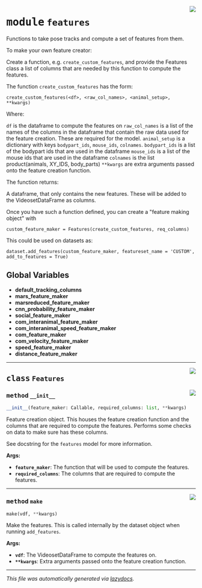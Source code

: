 <!-- markdownlint-disable -->

<a href="https://github.com/benlansdell/behaveml/blob/master/behaveml/features.py#L0"><img align="right" style="float:right;" src="https://img.shields.io/badge/-source-cccccc?style=flat-square"></a>

# <kbd>module</kbd> `features`
Functions to take pose tracks and compute a set of features from them. 

To make your own feature creator: 

Create a function, e.g. `create_custom_features`, and provide the Features class a list of columns that are needed by this function to compute the features. 

The function `create_custom_features` has the form: 

`create_custom_features(<df>, <raw_col_names>, <animal_setup>, **kwargs)` 

Where: 

`df` is the dataframe to compute the features on `raw_col_names` is a list of the names of the columns in the dataframe that contain the raw data used for the feature creation. These are required for the model. `animal_setup` is a dictionary with keys `bodypart_ids`, `mouse_ids`, `colnames`.  `bodypart_ids` is a list of the bodypart ids that are used in the dataframe  `mouse_ids` is a list of the mouse ids that are used in the dataframe  `colnames` is the list product(animals, XY_IDS, body_parts)  `**kwargs` are extra arguments passed onto the feature creation function. 

The function returns: 

A dataframe, that only contains the new features. These will be added to the VideosetDataFrame as columns. 

Once you have such a function defined, you can create a "feature making object" with 

`custom_feature_maker = Features(create_custom_features, req_columns)` 

This could be used on datasets as: 

```
dataset.add_features(custom_feature_maker, featureset_name = 'CUSTOM', add_to_features = True)
``` 

**Global Variables**
---------------
- **default_tracking_columns**
- **mars_feature_maker**
- **marsreduced_feature_maker**
- **cnn_probability_feature_maker**
- **social_feature_maker**
- **com_interanimal_feature_maker**
- **com_interanimal_speed_feature_maker**
- **com_feature_maker**
- **com_velocity_feature_maker**
- **speed_feature_maker**
- **distance_feature_maker**


---

<a href="https://github.com/benlansdell/behaveml/blob/master/behaveml/features.py#L58"><img align="right" style="float:right;" src="https://img.shields.io/badge/-source-cccccc?style=flat-square"></a>

## <kbd>class</kbd> `Features`




<a href="https://github.com/benlansdell/behaveml/blob/master/behaveml/features.py#L59"><img align="right" style="float:right;" src="https://img.shields.io/badge/-source-cccccc?style=flat-square"></a>

### <kbd>method</kbd> `__init__`

```python
__init__(feature_maker: Callable, required_columns: list, **kwargs)
```

Feature creation object. This houses the feature creation function and the columns that are required to compute the features. Performs some checks on data to make sure has these columns. 

See docstring for the `features` model for more information. 



**Args:**
 
 - <b>`feature_maker`</b>:  The function that will be used to compute the features. 
 - <b>`required_columns`</b>:  The columns that are required to compute the features. 




---

<a href="https://github.com/benlansdell/behaveml/blob/master/behaveml/features.py#L71"><img align="right" style="float:right;" src="https://img.shields.io/badge/-source-cccccc?style=flat-square"></a>

### <kbd>method</kbd> `make`

```python
make(vdf, **kwargs)
```

Make the features. This is called internally by the dataset object when running `add_features`. 



**Args:**
 
 - <b>`vdf`</b>:  The VideosetDataFrame to compute the features on. 
 - <b>`**kwargs`</b>:  Extra arguments passed onto the feature creation function. 




---

_This file was automatically generated via [lazydocs](https://github.com/ml-tooling/lazydocs)._
